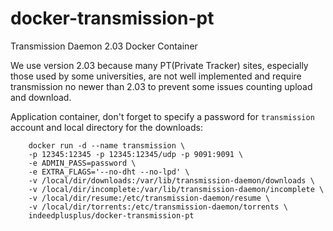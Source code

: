 docker-transmission-pt
===================

Transmission Daemon 2.03 Docker Container

We use version 2.03 because many PT(Private Tracker) sites, especially those used by some universities, are not well implemented and require transmission no newer than 2.03 to prevent some issues counting upload and download.

Application container, don't forget to specify a password for `transmission` account and local directory for the downloads:

```
    docker run -d --name transmission \
    -p 12345:12345 -p 12345:12345/udp -p 9091:9091 \
    -e ADMIN_PASS=password \
    -e EXTRA_FLAGS='--no-dht --no-lpd' \
    -v /local/dir/downloads:/var/lib/transmission-daemon/downloads \
    -v /local/dir/incomplete:/var/lib/transmission-daemon/incomplete \
    -v /local/dir/resume:/etc/transmission-daemon/resume \
    -v /local/dir/torrents:/etc/transmission-daemon/torrents \
    indeedplusplus/docker-transmission-pt
```
